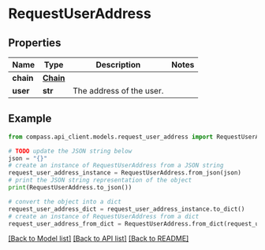 # RequestUserAddress


## Properties

Name | Type | Description | Notes
------------ | ------------- | ------------- | -------------
**chain** | [**Chain**](Chain.md) |  | 
**user** | **str** | The address of the user. | 

## Example

```python
from compass.api_client.models.request_user_address import RequestUserAddress

# TODO update the JSON string below
json = "{}"
# create an instance of RequestUserAddress from a JSON string
request_user_address_instance = RequestUserAddress.from_json(json)
# print the JSON string representation of the object
print(RequestUserAddress.to_json())

# convert the object into a dict
request_user_address_dict = request_user_address_instance.to_dict()
# create an instance of RequestUserAddress from a dict
request_user_address_from_dict = RequestUserAddress.from_dict(request_user_address_dict)
```
[[Back to Model list]](../README.md#documentation-for-models) [[Back to API list]](../README.md#documentation-for-api-endpoints) [[Back to README]](../README.md)


